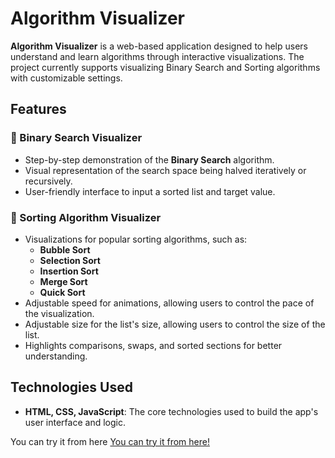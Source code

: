 # Algorithm Visualizer

**Algorithm Visualizer** is a web-based application designed to help users understand and learn algorithms through interactive visualizations. The project currently supports visualizing Binary Search and Sorting algorithms with customizable settings.

## Features

### 📌 Binary Search Visualizer
- Step-by-step demonstration of the **Binary Search** algorithm.
- Visual representation of the search space being halved iteratively or recursively.
- User-friendly interface to input a sorted list and target value.

### 📌 Sorting Algorithm Visualizer
- Visualizations for popular sorting algorithms, such as:
  - **Bubble Sort**
  - **Selection Sort**
  - **Insertion Sort**
  - **Merge Sort**
  - **Quick Sort**
- Adjustable speed for animations, allowing users to control the pace of the visualization.
- Adjustable size for the list's size, allowing users to control the size of the list.
- Highlights comparisons, swaps, and sorted sections for better understanding.

## Technologies Used
- **HTML, CSS, JavaScript**: The core technologies used to build the app's user interface and logic.

You can try it from here [You can try it from here!](https://youssifhassan8.github.io/Algorithms-Visualizer/)
